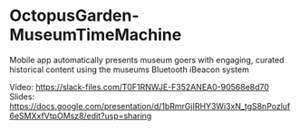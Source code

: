 # OctopusGarden-MuseumTimeMachine
Mobile app automatically presents museum goers with engaging, curated historical content using the museums Bluetooth iBeacon system

Video: https://slack-files.com/T0F1RNWJE-F352ANEA0-90568e8d70
Slides: https://docs.google.com/presentation/d/1bRmrGjIRHY3Wi3xN_tgS8nPozluf6eSMXxfVtpOMsz8/edit?usp=sharing
